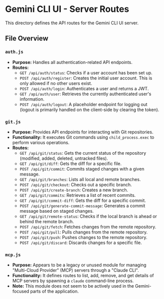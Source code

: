 # Gemini CLI UI - Server Routes

This directory defines the API routes for the Gemini CLI UI server.

## File Overview

### `auth.js`

-   **Purpose:** Handles all authentication-related API endpoints.
-   **Routes:**
    -   `GET /api/auth/status`: Checks if a user account has been set up.
    -   `POST /api/auth/register`: Creates the initial user account. This is only allowed if no other users exist.
    -   `POST /api/auth/login`: Authenticates a user and returns a JWT.
    -   `GET /api/auth/user`: Retrieves the currently authenticated user's information.
    -   `POST /api/auth/logout`: A placeholder endpoint for logging out (logout is primarily handled on the client-side by clearing the token).

### `git.js`

-   **Purpose:** Provides API endpoints for interacting with Git repositories.
-   **Functionality:** It executes Git commands using `child_process.exec` to perform various operations.
-   **Routes:**
    -   `GET /api/git/status`: Gets the current status of the repository (modified, added, deleted, untracked files).
    -   `GET /api/git/diff`: Gets the diff for a specific file.
    -   `POST /api/git/commit`: Commits staged changes with a given message.
    -   `GET /api/git/branches`: Lists all local and remote branches.
    -   `POST /api/git/checkout`: Checks out a specific branch.
    -   `POST /api/git/create-branch`: Creates a new branch.
    -   `GET /api/git/commits`: Retrieves a list of recent commits.
    -   `GET /api/git/commit-diff`: Gets the diff for a specific commit.
    -   `POST /api/git/generate-commit-message`: Generates a commit message based on staged changes.
    -   `GET /api/git/remote-status`: Checks if the local branch is ahead or behind the remote branch.
    -   `POST /api/git/fetch`: Fetches changes from the remote repository.
    -   `POST /api/git/pull`: Pulls changes from the remote repository.
    -   `POST /api/git/push`: Pushes changes to the remote repository.
    -   `POST /api/git/discard`: Discards changes for a specific file.

### `mcp.js`

-   **Purpose:** Appears to be a legacy or unused module for managing "Multi-Cloud Provider" (MCP) servers through a "Claude CLI".
-   **Functionality:** It defines routes to list, add, remove, and get details of MCP servers by spawning a `claude` command-line process.
-   **Note:** This module does not seem to be actively used in the Gemini-focused parts of the application.
